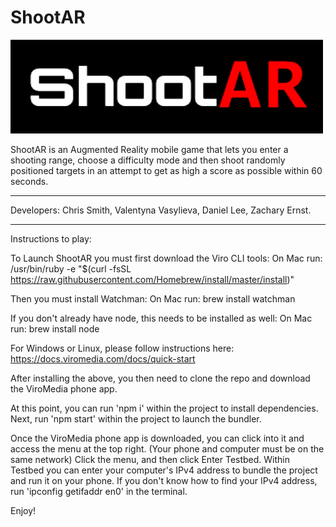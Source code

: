 # ShootAR

<img src="./js/res/ShootAR.png" alt="ShootAR Lovo" width="500" height="150">

ShootAR is an Augmented Reality mobile game that lets you enter a shooting range, choose a difficulty mode and then shoot randomly positioned targets in an attempt to get as high a score as possible within 60 seconds.

<hr>

Developers:  Chris Smith, Valentyna Vasylieva, Daniel Lee, Zachary Ernst.

<hr>

Instructions to play:

To Launch ShootAR you must first download the Viro CLI tools:
  On Mac run:
  /usr/bin/ruby -e "$(curl -fsSL https://raw.githubusercontent.com/Homebrew/install/master/install)"

Then you must install Watchman:
  On Mac run:
  brew install watchman

If you don't already have node, this needs to be installed as well:
  On Mac run:
  brew install node

For Windows or Linux, please follow instructions here:
https://docs.viromedia.com/docs/quick-start

After installing the above, you then need to clone the repo and download the ViroMedia phone app.

At this point, you can run 'npm i' within the project to install dependencies.  Next, run 'npm start' within the project to launch the bundler.

Once the ViroMedia phone app is downloaded, you can click into it and access the menu at the top right.  (Your phone and computer must be on the same network)  Click the menu, and then click Enter Testbed.
Within Testbed you can enter your computer's IPv4 address to bundle the project and run it on your phone.  If you don't know how to find your IPv4 address, run 'ipconfig getifaddr en0' in the terminal.

Enjoy!
